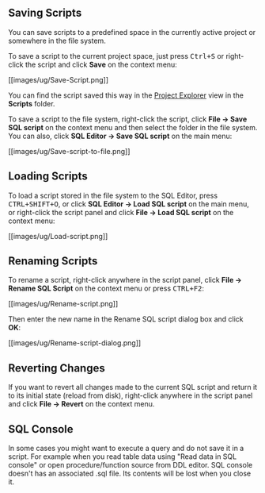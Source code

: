 ## Saving Scripts
You can save scripts to a predefined space in the currently active project or somewhere in the file system.

To save a script to the current project space, just press <kbd>Ctrl+S</kbd> or right-click the script and click **Save** on the context menu:

[[images/ug/Save-Script.png]]

You can find the script saved this way in the [Project Explorer](https://github.com/dbeaver/dbeaver/wiki/Project-Explorer) view in the **Scripts** folder.

To save a script to the file system, right-click the script, click **File -> Save SQL script** on the context menu and then select the folder in the file system.  
You can also, click **SQL Editor -> Save SQL script** on the main menu:

[[images/ug/Save-script-to-file.png]]

## Loading Scripts
To load a script stored in the file system to the SQL Editor, press <kbd>CTRL+SHIFT+O</kbd>, or click **SQL Editor -> Load SQL script** on the main menu, or right-click the script panel and click **File -> Load SQL script** on the context menu:

[[images/ug/Load-script.png]]

## Renaming Scripts
To rename a script, right-click anywhere in the script panel, click **File -> Rename SQL Script** on the context menu or press <kbd>CTRL+F2</kbd>:

[[images/ug/Rename-script.png]]

Then enter the new name in the Rename SQL script dialog box and click **OK**:

[[images/ug/Rename-script-dialog.png]]

## Reverting Changes
If you want to revert all changes made to the current SQL script and return it to its initial state (reload from disk), right-click anywhere in the script panel and click **File -> Revert** on the context menu. 

## SQL Console
In some cases you might want to execute a query and do not save it in a script. For example when you read table data using "Read data in SQL console" or open procedure/function source from DDL editor.
SQL console doesn't has an associated .sql file. Its contents will be lost when you close it.